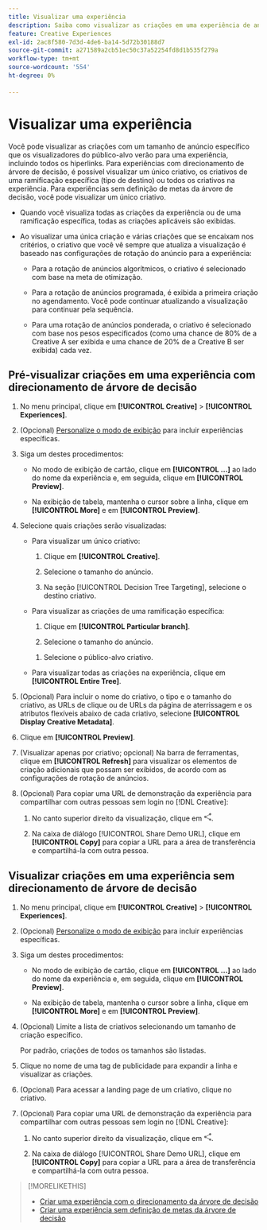 ```yaml
---
title: Visualizar uma experiência
description: Saiba como visualizar as criações em uma experiência de anúncio.
feature: Creative Experiences
exl-id: 2ac8f580-7d3d-4de6-ba14-5d72b30188d7
source-git-commit: a271589a2cb51ec50c37a52254fd8d1b535f279a
workflow-type: tm+mt
source-wordcount: '554'
ht-degree: 0%

---
```


# Visualizar uma experiência

Você pode visualizar as criações com um tamanho de anúncio específico que os visualizadores do público-alvo verão para uma experiência, incluindo todos os hiperlinks. Para experiências com direcionamento de árvore de decisão, é possível visualizar um único criativo, os criativos de uma ramificação específica (tipo de destino) ou todos os criativos na experiência. Para experiências sem definição de metas da árvore de decisão, você pode visualizar um único criativo. <!-- verify -->

* Quando você visualiza todas as criações da experiência ou de uma ramificação específica, todas as criações aplicáveis são exibidas.

* Ao visualizar uma única criação e várias criações que se encaixam nos critérios, o criativo que você vê sempre que atualiza a visualização é baseado nas configurações de rotação do anúncio para a experiência:

   * Para a rotação de anúncios algorítmicos, o criativo é selecionado com base na meta de otimização.

   * Para a rotação de anúncios programada, é exibida a primeira criação no agendamento. Você pode continuar atualizando a visualização para continuar pela sequência.

   * Para uma rotação de anúncios ponderada, o criativo é selecionado com base nos pesos especificados (como uma chance de 80% de a Creative A ser exibida e uma chance de 20% de a Creative B ser exibida) cada vez.

## Pré-visualizar criações em uma experiência com direcionamento de árvore de decisão

1. No menu principal, clique em **[!UICONTROL Creative]** > **[!UICONTROL Experiences]**.

1. (Opcional) [Personalize o modo de exibição](/help/creative/introduction/customize-data-views.md) para incluir experiências específicas.

1. Siga um destes procedimentos:

   * No modo de exibição de cartão, clique em **[!UICONTROL ...]** ao lado do nome da experiência e, em seguida, clique em **[!UICONTROL Preview]**.

   * Na exibição de tabela, mantenha o cursor sobre a linha, clique em **[!UICONTROL More]** e em **[!UICONTROL Preview]**.

1. Selecione quais criações serão visualizadas:

   * Para visualizar um único criativo:

      1. Clique em **[!UICONTROL Creative]**.

      1. Selecione o tamanho do anúncio.

      1. Na seção [!UICONTROL Decision Tree Targeting], selecione o destino criativo.

   * Para visualizar as criações de uma ramificação específica:

      1. Clique em **[!UICONTROL Particular branch]**.

      1. Selecione o tamanho do anúncio.

     <!-- I don't see this as of 2/3:
     1. Select whether to group the creatives by Rotation Type or Ad Size.
     -->

      1. Selecione o público-alvo criativo.

   * Para visualizar todas as criações na experiência, clique em **[!UICONTROL Entire Tree]**.

     <!-- I don't see this as of 2/3:
     1. Click **[!UICONTROL Entire Tree]**.
     1. Select the ad size.
     1. Select whether to group the creatives by Rotation Type or Ad Size.
     -->

1. (Opcional) Para incluir o nome do criativo, o tipo e o tamanho do criativo, as URLs de clique ou de URLs da página de aterrissagem e os atributos flexíveis abaixo de cada criativo, selecione **[!UICONTROL Display Creative Metadata]**.

1. Clique em **[!UICONTROL Preview]**.

1. (Visualizar apenas por criativo; opcional) Na barra de ferramentas, clique em **[!UICONTROL Refresh]** para visualizar os elementos de criação adicionais que possam ser exibidos, de acordo com as configurações de rotação de anúncios.<!-- I don't see this as of 2/3 -->

1. (Opcional) Para copiar uma URL de demonstração da experiência para compartilhar com outras pessoas sem login no [!DNL Creative]:

   1. No canto superior direito da visualização, clique em ![Compartilhar](/help/creative/assets/share.png "Compartilhar").

   1. Na caixa de diálogo [!UICONTROL Share Demo URL], clique em **[!UICONTROL Copy]** para copiar a URL para a área de transferência e compartilhá-la com outra pessoa.

## Visualizar criações em uma experiência sem direcionamento de árvore de decisão

1. No menu principal, clique em **[!UICONTROL Creative]** > **[!UICONTROL Experiences]**.

1. (Opcional) [Personalize o modo de exibição](/help/creative/introduction/customize-data-views.md) para incluir experiências específicas.

1. Siga um destes procedimentos:

   * No modo de exibição de cartão, clique em **[!UICONTROL ...]** ao lado do nome da experiência e, em seguida, clique em **[!UICONTROL Preview]**.

   * Na exibição de tabela, mantenha o cursor sobre a linha, clique em **[!UICONTROL More]** e em **[!UICONTROL Preview]**.

1. (Opcional) Limite a lista de criativos selecionando um tamanho de criação específico.

   Por padrão, criações de todos os tamanhos são listadas.

1. Clique no nome de uma tag de publicidade para expandir a linha e visualizar as criações.

1. (Opcional) Para acessar a landing page de um criativo, clique no criativo.

   <!-- Verify:  Will the creative click be tracked like a regular ad click but not linked to a publisher and placement? Explain effect/consequences. -->

1. (Opcional) Para copiar uma URL de demonstração da experiência para compartilhar com outras pessoas sem login no [!DNL Creative]:

   1. No canto superior direito da visualização, clique em ![Compartilhar](/help/creative/assets/share.png "Compartilhar").

   1. Na caixa de diálogo [!UICONTROL Share Demo URL], clique em **[!UICONTROL Copy]** para copiar a URL para a área de transferência e compartilhá-la com outra pessoa.

>[!MORELIKETHIS]
>
>* [Criar uma experiência com o direcionamento da árvore de decisão](experience-create-targeting.md)
>* [Criar uma experiência sem definição de metas da árvore de decisão](/help/creative/experiences/experience-create-no-targeting.md)

